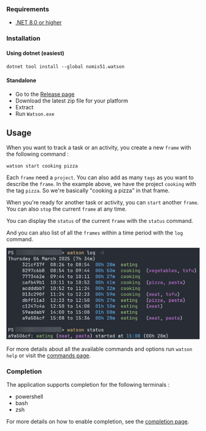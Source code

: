 ﻿### Requirements

- [.NET 8.0 or higher](https://dotnet.microsoft.com/en-us/download/dotnet/8.0)

### Installation

#### Using dotnet (easiest)

```
dotnet tool install --global nomis51.watson
```

#### Standalone

- Go to the [Release page](https://github.com/nomis51/watson/releases/latest)
- Download the latest zip file for your platform
- Extract
- Run `Watson.exe`

## Usage

When you want to track a task or an activity, you create a new `frame` with the following command :

```
watson start cooking pizza
```

Each `frame` need a `project`.
You can also add as many `tags` as you want to describe the `frame`.
In the example above, we have the project `cooking` with the tag `pizza`.
So we're basically "cooking a pizza" in that frame.

When you're ready for another task or activity, you can `start` another `frame`.
You can also `stop` the current `frame` at any time.

You can display the `status` of the current `frame` with the `status` command.

And you can also list of all the `frames` within a time period with the `log` command.

![watson](images/420494237-15325c86-193a-45cf-b3c8-8d3d7425b692.png)

For more details about all the available commands and options run `watson help` or visit
the [commands page](commands.md).

### Completion

The application supports completion for the following terminals :

- powershell
- bash
- zsh

For more details on how to enable completion, see the [completion page](faq.md#how-can-i-enable-completion).